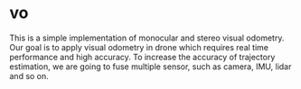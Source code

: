 # vo
This is a simple implementation of monocular and stereo visual odometry. Our goal is to apply visual odometry in drone which
requires real time performance and high accuracy. To increase the accuracy of trajectory estimation, we are going to fuse 
multiple sensor, such as camera, IMU, lidar and so on.
